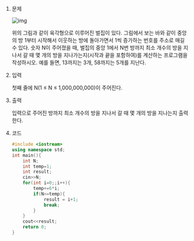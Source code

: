 1. 문제

   ![img](https://www.acmicpc.net/JudgeOnline/upload/201009/3(2).png)

   위의 그림과 같이 육각형으로 이루어진 벌집이 있다. 그림에서 보는 바와 같이 중앙의 방 1부터 시작해서 이웃하는 방에 돌아가면서 1씩 증가하는 번호를 주소로 매길 수 있다. 숫자 N이 주어졌을 때, 벌집의 중앙 1에서 N번 방까지 최소 개수의 방을 지나서 갈 때 몇 개의 방을 지나가는지(시작과 끝을 포함하여)를 계산하는 프로그램을 작성하시오. 예를 들면, 13까지는 3개, 58까지는 5개를 지난다.

2. 입력

   첫째 줄에 N(1 ≤ N ≤ 1,000,000,000)이 주어진다.

3. 출력

   입력으로 주어진 방까지 최소 개수의 방을 지나서 갈 때 몇 개의 방을 지나는지 출력한다.

4. 코드

   ```c++
   #include <iostream>
   using namespace std;
   int main(){
       int N;
       int temp=1; 
       int result;
       cin>>N;
       for(int i=0;;i++){
           temp+=6*i;
           if(N<=temp){
               result = i+1;
               break;
           }
       }
       cout<<result;
       return 0;
   }
   ```

   